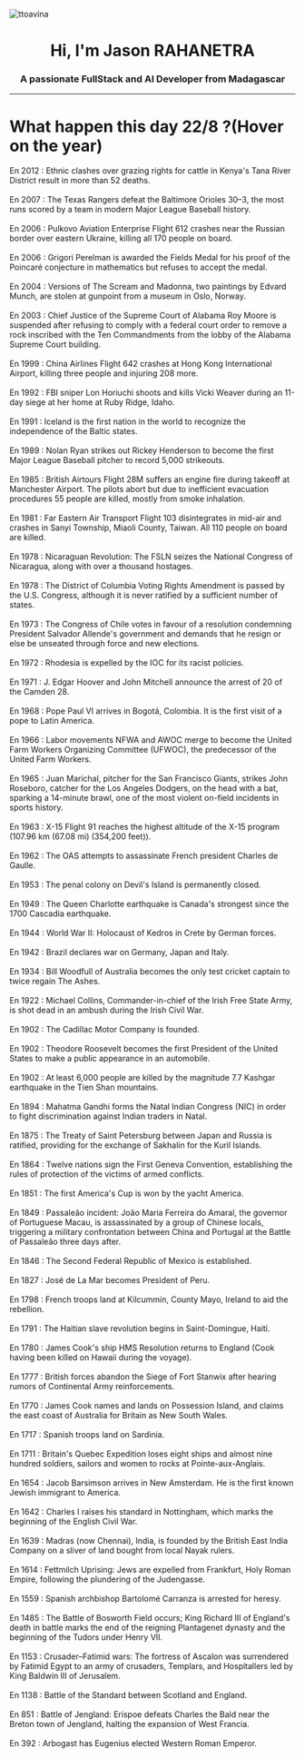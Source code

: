 
<p align="left"> <img src="https://komarev.com/ghpvc/?username=ttoavina&label=Profile%20views&color=0e75b6&style=flat" alt="ttoavina" /> </p>
<h1 align="center">Hi, I'm Jason RAHANETRA</h1>
<h3 align="center">A passionate FullStack and AI Developer from Madagascar</h3>
    
<hr/>
<h1> What happen this day 22/8 ?(Hover on the year)</h1>

En 2012 : Ethnic clashes over grazing rights for cattle in Kenya's Tana River District result in more than 52 deaths.
<br/><br/>
En 2007 : The Texas Rangers defeat the Baltimore Orioles 30–3, the most runs scored by a team in modern Major League Baseball history.
<br/><br/>
En 2006 : Pulkovo Aviation Enterprise Flight 612 crashes near the Russian border over eastern Ukraine, killing all 170 people on board.
<br/><br/>
En 2006 : Grigori Perelman is awarded the Fields Medal for his proof of the Poincaré conjecture in mathematics but refuses to accept the medal.
<br/><br/>
En 2004 : Versions of The Scream and Madonna, two paintings by Edvard Munch, are stolen at gunpoint from a museum in Oslo, Norway.
<br/><br/>
En 2003 : Chief Justice of the Supreme Court of Alabama Roy Moore is suspended after refusing to comply with a federal court order to remove a rock inscribed with the Ten Commandments from the lobby of the Alabama Supreme Court building.
<br/><br/>
En 1999 : China Airlines Flight 642 crashes at Hong Kong International Airport, killing three people and injuring 208 more.
<br/><br/>
En 1992 : FBI sniper Lon Horiuchi shoots and kills Vicki Weaver during an 11-day siege at her home at Ruby Ridge, Idaho.
<br/><br/>
En 1991 : Iceland is the first nation in the world to recognize the independence of the Baltic states.
<br/><br/>
En 1989 : Nolan Ryan strikes out Rickey Henderson to become the first Major League Baseball pitcher to record 5,000 strikeouts.
<br/><br/>
En 1985 : British Airtours Flight 28M suffers an engine fire during takeoff at Manchester Airport. The pilots abort but due to inefficient evacuation procedures 55 people are killed, mostly from smoke inhalation.
<br/><br/>
En 1981 : Far Eastern Air Transport Flight 103 disintegrates in mid-air and crashes in Sanyi Township, Miaoli County, Taiwan. All 110 people on board are killed.
<br/><br/>
En 1978 : Nicaraguan Revolution: The FSLN seizes the National Congress of Nicaragua, along with over a thousand hostages.
<br/><br/>
En 1978 : The District of Columbia Voting Rights Amendment is passed by the U.S. Congress, although it is never ratified by a sufficient number of states.
<br/><br/>
En 1973 : The Congress of Chile votes in favour of a resolution condemning President Salvador Allende's government and demands that he resign or else be unseated through force and new elections.
<br/><br/>
En 1972 : Rhodesia is expelled by the IOC for its racist policies.
<br/><br/>
En 1971 : J. Edgar Hoover and John Mitchell announce the arrest of 20 of the Camden 28.
<br/><br/>
En 1968 : Pope Paul VI arrives in Bogotá, Colombia. It is the first visit of a pope to Latin America.
<br/><br/>
En 1966 : Labor movements NFWA and AWOC merge to become the United Farm Workers Organizing Committee (UFWOC), the predecessor of the United Farm Workers.
<br/><br/>
En 1965 : Juan Marichal, pitcher for the San Francisco Giants, strikes John Roseboro, catcher for the Los Angeles Dodgers, on the head with a bat, sparking a 14-minute brawl, one of the most violent on-field incidents in sports history.
<br/><br/>
En 1963 : X-15 Flight 91 reaches the highest altitude of the X-15 program (107.96 km (67.08 mi) (354,200 feet)).
<br/><br/>
En 1962 : The OAS attempts to assassinate French president Charles de Gaulle.
<br/><br/>
En 1953 : The penal colony on Devil's Island is permanently closed.
<br/><br/>
En 1949 : The Queen Charlotte earthquake is Canada's strongest since the 1700 Cascadia earthquake.
<br/><br/>
En 1944 : World War II: Holocaust of Kedros in Crete by German forces.
<br/><br/>
En 1942 : Brazil declares war on Germany, Japan and Italy.
<br/><br/>
En 1934 : Bill Woodfull of Australia becomes the only test cricket captain to twice regain The Ashes.
<br/><br/>
En 1922 : Michael Collins, Commander-in-chief of the Irish Free State Army, is shot dead in an ambush during the Irish Civil War.
<br/><br/>
En 1902 : The Cadillac Motor Company is founded.
<br/><br/>
En 1902 : Theodore Roosevelt becomes the first President of the United States to make a public appearance in an automobile.
<br/><br/>
En 1902 : At least 6,000 people are killed by the magnitude 7.7 Kashgar earthquake in the Tien Shan mountains.
<br/><br/>
En 1894 : Mahatma Gandhi forms the Natal Indian Congress (NIC) in order to fight discrimination against Indian traders in Natal.
<br/><br/>
En 1875 : The Treaty of Saint Petersburg between Japan and Russia is ratified, providing for the exchange of Sakhalin for the Kuril Islands.
<br/><br/>
En 1864 : Twelve nations sign the First Geneva Convention, establishing the rules of protection of the victims of armed conflicts.
<br/><br/>
En 1851 : The first America's Cup is won by the yacht America.
<br/><br/>
En 1849 : Passaleão incident: João Maria Ferreira do Amaral, the governor of Portuguese Macau, is assassinated by a group of Chinese locals, triggering a military confrontation between China and Portugal at the Battle of Passaleão three days after.
<br/><br/>
En 1846 : The Second Federal Republic of Mexico is established.
<br/><br/>
En 1827 : José de La Mar becomes President of Peru.
<br/><br/>
En 1798 : French troops land at Kilcummin, County Mayo, Ireland to aid the rebellion.
<br/><br/>
En 1791 : The Haitian slave revolution begins in Saint-Domingue, Haiti.
<br/><br/>
En 1780 : James Cook's ship HMS Resolution returns to England (Cook having been killed on Hawaii during the voyage).
<br/><br/>
En 1777 : British forces abandon the Siege of Fort Stanwix after hearing rumors of Continental Army reinforcements.
<br/><br/>
En 1770 : James Cook names and lands on Possession Island, and claims the east coast of Australia for Britain as New South Wales.
<br/><br/>
En 1717 : Spanish troops land on Sardinia.
<br/><br/>
En 1711 : Britain's Quebec Expedition loses eight ships and almost nine hundred soldiers, sailors and women to rocks at Pointe-aux-Anglais.
<br/><br/>
En 1654 : Jacob Barsimson arrives in New Amsterdam. He is the first known Jewish immigrant to America.
<br/><br/>
En 1642 : Charles I raises his standard in Nottingham, which marks the beginning of the English Civil War.
<br/><br/>
En 1639 : Madras (now Chennai), India, is founded by the British East India Company on a sliver of land bought from local Nayak rulers.
<br/><br/>
En 1614 : Fettmilch Uprising: Jews are expelled from Frankfurt, Holy Roman Empire, following the plundering of the Judengasse.
<br/><br/>
En 1559 : Spanish archbishop Bartolomé Carranza is arrested for heresy.
<br/><br/>
En 1485 : The Battle of Bosworth Field occurs; King Richard III of England's death in battle marks the end of the reigning Plantagenet dynasty and the beginning of the Tudors under Henry VII.
<br/><br/>
En 1153 : Crusader–Fatimid wars: The fortress of Ascalon was surrendered by Fatimid Egypt to an army of crusaders, Templars, and Hospitallers led by King Baldwin III of Jerusalem.
<br/><br/>
En 1138 : Battle of the Standard between Scotland and England.
<br/><br/>
En 851 : Battle of Jengland: Erispoe defeats Charles the Bald near the Breton town of Jengland, halting the expansion of West Francia.
<br/><br/>
En 392 : Arbogast has Eugenius elected Western Roman Emperor.
<br/><br/>
